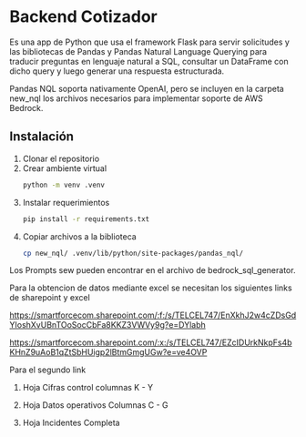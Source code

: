 # Backend Cotizador
Es una app de Python que usa el framework Flask para servir solicitudes y las bibliotecas de Pandas y Pandas Natural Language Querying
para traducir preguntas en lenguaje natural a SQL, consultar un DataFrame con dicho query y luego generar una respuesta estructurada.

Pandas NQL soporta nativamente OpenAI, pero se incluyen en la carpeta new_nql los archivos necesarios para implementar soporte de AWS Bedrock.

## Instalación

1. Clonar el repositorio
2. Crear ambiente virtual
   ```bash
   python -m venv .venv
   ```
4. Instalar requerimientos
   ```bash
   pip install -r requirements.txt
   ```
5. Copiar archivos a la biblioteca
   ```bash
   cp new_nql/ .venv/lib/python/site-packages/pandas_nql/
   ```

Los Prompts sew pueden encontrar en el archivo de bedrock_sql_generator.


Para la obtencion de datos mediante excel se necesitan los siguientes links de sharepoint y excel

https://smartforcecom.sharepoint.com/:f:/s/TELCEL747/EnXkhJ2w4cZDsGdYIoshXvUBnTOoSocCbFa8KKZ3VWVy9g?e=DYlabh

https://smartforcecom.sharepoint.com/:x:/s/TELCEL747/EZcIDUrkNkpFs4bKHnZ9uAoB1qZtSbHUigp2lBtmGmgUGw?e=ve4OVP

Para el segundo link 

1. Hoja Cifras control columnas K - Y

2. Hoja Datos operativos Columnas C - G

3. Hoja Incidentes Completa

